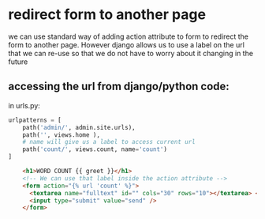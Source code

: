 # redirect form to another page

we can use standard way of adding action attribute to form to redirect the form to another page.
However django allows us to use a label on the url that we can re-use so that we do not have to worry about it changing  in the future


## accessing the url from django/python code:
in urls.py:

```python   
urlpatterns = [
    path('admin/', admin.site.urls),
    path('', views.home ),
    # name will give us a label to access current url
    path('count/', views.count, name='count')
]
```

```html
    <h1>WORD COUNT {{ greet }}</h1>
    <!-- We can use that label inside the action attribute -->
    <form action="{% url 'count' %}">
      <textarea name="fulltext" id="" cols="30" rows="10"></textarea> <br />
      <input type="submit" value="send" />
    </form>
```